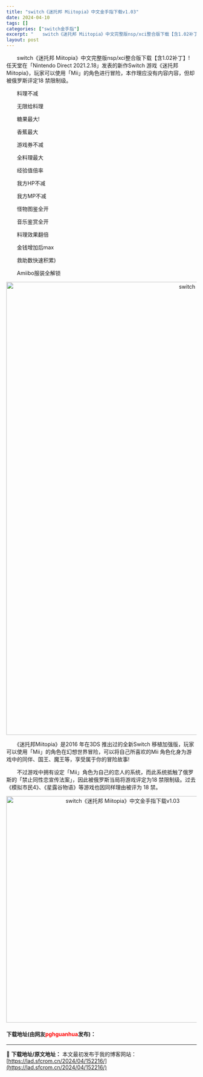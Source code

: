 ```yaml
---
title: "switch《迷托邦 Miitopia》中文金手指下载v1.03"
date: 2024-04-10
tags: []
categories: ["switch金手指"]
excerpt: "　　switch《迷托邦 Miitopia》中文完整版nsp/xci整合版下载【含1.02补丁】!　任天堂在「Nintendo Direct 2021.2.18」发表的新作Switch 游戏《迷托邦Miitopia》，玩家可以使用「Mii」的角色进行冒险，本作理应没有内容内容，但却被俄罗斯评定18 &hellip;"
layout: post
---
```


 <p>　　switch《迷托邦 Miitopia》中文完整版nsp/xci整合版下载【含1.02补丁】!　任天堂在「Nintendo Direct 2021.2.18」发表的新作Switch 游戏《迷托邦Miitopia》，玩家可以使用「Mii」的角色进行冒险，本作理应没有内容内容，但却被俄罗斯评定18 禁限制级。</p> <p>　　料理不减</p> <p>　　无限给料理</p> <p>　　糖果最大!</p> <p>　　香蕉最大</p> <p>　　游戏券不减</p> <p>　　全料理最大</p> <p>　　经验值倍率</p> <p>　　我方HP不减</p> <p>　　我方MP不减</p> <p>　　怪物图鉴全开</p> <p>　　音乐鉴赏全开</p> <p>　　料理效果翻倍</p> <p>　　金钱增加后max</p> <p>　　救助数快速积累)</p> <p>　　Amiibo服装全解锁</p> <p align="center"><img align="" border="0" src="https://lad.sfcrom.cn/wp-content/uploads/2024/04/20240410_6615d8db2bde5.jpg" width="1200" alt="switch《迷托邦 Miitopia》中文金手指下载v1.03" /></p> <p>　　《迷托邦Miitopia》是2016 年在3DS 推出过的全新Switch 移植加强版，玩家可以使用「Mii」的角色在幻想世界冒险，可以将自己所喜欢的Mii 角色化身为游戏中的同伴、国王、魔王等，享受属于你的冒险故事!</p> <p>　　不过游戏中拥有设定「Mii」角色为自己的恋人的系统，而此系统抵触了俄罗斯的「禁止同性恋宣传法案」，因此被俄罗斯当局将游戏评定为18 禁限制级。过去《模拟市民4》、《星露谷物语》等游戏也因同样理由被评为 18 禁。</p> <p align="center"><img align="" border="0" src="https://lad.sfcrom.cn/wp-content/uploads/2024/04/20240410_6615d8dbb1848.jpg" width="600" alt="switch《迷托邦 Miitopia》中文金手指下载v1.03" /></p> <p><h4>下载地址(由网友<font color="red">pghguanhua</font>发布)：</h4></p> 

---
📖 **下载地址/原文地址：** 本文最初发布于我的博客网站：[https://lad.sfcrom.cn/2024/04/152216/](https://lad.sfcrom.cn/2024/04/152216/)
